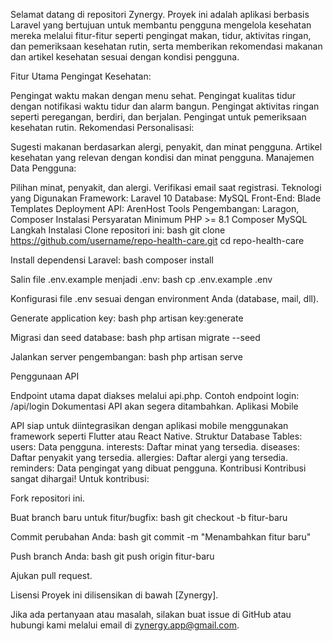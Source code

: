 Selamat datang di repositori Zynergy. Proyek ini adalah aplikasi berbasis Laravel yang bertujuan untuk membantu pengguna mengelola kesehatan mereka melalui fitur-fitur seperti pengingat makan, tidur, aktivitas ringan, dan pemeriksaan kesehatan rutin, serta memberikan rekomendasi makanan dan artikel kesehatan sesuai dengan kondisi pengguna.

Fitur Utama
Pengingat Kesehatan:

Pengingat waktu makan dengan menu sehat.
Pengingat kualitas tidur dengan notifikasi waktu tidur dan alarm bangun.
Pengingat aktivitas ringan seperti peregangan, berdiri, dan berjalan.
Pengingat untuk pemeriksaan kesehatan rutin.
Rekomendasi Personalisasi:

Sugesti makanan berdasarkan alergi, penyakit, dan minat pengguna.
Artikel kesehatan yang relevan dengan kondisi dan minat pengguna.
Manajemen Data Pengguna:

Pilihan minat, penyakit, dan alergi.
Verifikasi email saat registrasi.
Teknologi yang Digunakan
Framework: Laravel 10
Database: MySQL
Front-End: Blade Templates
Deployment API: ArenHost
Tools Pengembangan: Laragon, Composer
Instalasi
Persyaratan Minimum
PHP >= 8.1
Composer
MySQL
Langkah Instalasi
Clone repositori ini: bash git clone https://github.com/username/repo-health-care.git cd repo-health-care

Install dependensi Laravel: bash composer install

Salin file .env.example menjadi .env: bash cp .env.example .env

Konfigurasi file .env sesuai dengan environment Anda (database, mail, dll).

Generate application key: bash php artisan key:generate

Migrasi dan seed database: bash php artisan migrate --seed

Jalankan server pengembangan: bash php artisan serve

Penggunaan
API

Endpoint utama dapat diakses melalui api.php. Contoh endpoint login: /api/login
Dokumentasi API akan segera ditambahkan.
Aplikasi Mobile

API siap untuk diintegrasikan dengan aplikasi mobile menggunakan framework seperti Flutter atau React Native.
Struktur Database
Tables:
users: Data pengguna.
interests: Daftar minat yang tersedia.
diseases: Daftar penyakit yang tersedia.
allergies: Daftar alergi yang tersedia.
reminders: Data pengingat yang dibuat pengguna.
Kontribusi
Kontribusi sangat dihargai! Untuk kontribusi:

Fork repositori ini.

Buat branch baru untuk fitur/bugfix: bash git checkout -b fitur-baru

Commit perubahan Anda: bash git commit -m "Menambahkan fitur baru"

Push branch Anda: bash git push origin fitur-baru

Ajukan pull request.

Lisensi
Proyek ini dilisensikan di bawah [Zynergy].

Jika ada pertanyaan atau masalah, silakan buat issue di GitHub atau hubungi kami melalui email di zynergy.app@gmail.com.
